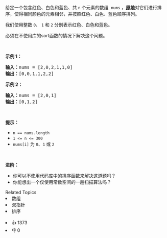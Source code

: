 <p>给定一个包含红色、白色和蓝色、共&nbsp;<code>n</code><em> </em>个元素的数组
 <meta charset="UTF-8" />&nbsp;<code>nums</code>&nbsp;，<strong><a href="https://baike.baidu.com/item/%E5%8E%9F%E5%9C%B0%E7%AE%97%E6%B3%95" target="_blank">原地</a></strong>对它们进行排序，使得相同颜色的元素相邻，并按照红色、白色、蓝色顺序排列。</p>

<p>我们使用整数 <code>0</code>、&nbsp;<code>1</code> 和 <code>2</code> 分别表示红色、白色和蓝色。</p>

<ul> 
</ul>

<p>必须在不使用库的sort函数的情况下解决这个问题。</p>

<p>&nbsp;</p>

<p><strong>示例 1：</strong></p>

<pre>
<strong>输入：</strong>nums = [2,0,2,1,1,0]
<strong>输出：</strong>[0,0,1,1,2,2]
</pre>

<p><strong>示例 2：</strong></p>

<pre>
<strong>输入：</strong>nums = [2,0,1]
<strong>输出：</strong>[0,1,2]
</pre>

<p>&nbsp;</p>

<p><strong>提示：</strong></p>

<ul> 
 <li><code>n == nums.length</code></li> 
 <li><code>1 &lt;= n &lt;= 300</code></li> 
 <li><code>nums[i]</code> 为 <code>0</code>、<code>1</code> 或 <code>2</code></li> 
</ul>

<p>&nbsp;</p>

<p><strong>进阶：</strong></p>

<ul> 
 <li>你可以不使用代码库中的排序函数来解决这道题吗？</li> 
 <li>你能想出一个仅使用常数空间的一趟扫描算法吗？</li> 
</ul>

<div><div>Related Topics</div><div><li>数组</li><li>双指针</li><li>排序</li></div></div><br><div><li>👍 1373</li><li>👎 0</li></div>